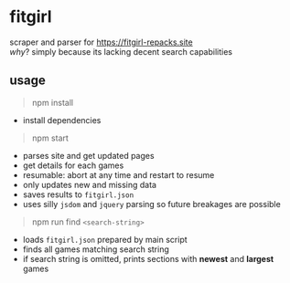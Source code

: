 # fitgirl

scraper and parser for <https://fitgirl-repacks.site>  
*why*? simply because its lacking decent search capabilities  

## usage

> npm install

- install dependencies

> npm start

- parses site and get updated pages
- get details for each games
- resumable: abort at any time and restart to resume
- only updates new and missing data
- saves results to `fitgirl.json`
- uses silly `jsdom` and `jquery` parsing so future breakages are possible

> npm run find `<search-string>`

- loads `fitgirl.json` prepared by main script
- finds all games matching search string
- if search string is omitted, prints sections with **newest** and **largest** games
